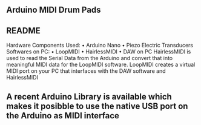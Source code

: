## Arduino MIDI Drum Pads ##
## README ##
Hardware Components Used:
•	Arduino Nano
•	Piezo Electric Transducers
Softwares on PC:
•	LoopMIDI
•	HairlessMIDI
•	DAW on PC
HairlessMIDI is used to read the Serial Data from the Arduino and convert that into meaningful MIDI data for the LoopMIDI software.
LoopMIDI creates a virtual MIDI port on your PC that interfaces with the DAW software and HairlessMIDI

## A recent Arduino Library is available which makes it posibble to use the native USB port on the Arduino as  MIDI interface ## 
